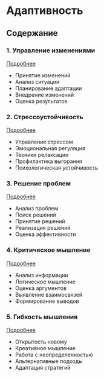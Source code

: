# Адаптивность

## Содержание

### 1. Управление изменениями
[Подробнее](/soft-skills/adaptability/change-management/index.md)
- Принятие изменений
- Анализ ситуации
- Планирование адаптации
- Внедрение изменений
- Оценка результатов

### 2. Стрессоустойчивость
[Подробнее](/soft-skills/adaptability/stress-resistance/index.md)
- Управление стрессом
- Эмоциональная регуляция
- Техники релаксации
- Профилактика выгорания
- Психологическая устойчивость

### 3. Решение проблем
[Подробнее](/soft-skills/adaptability/problem-solving/index.md)
- Анализ проблем
- Поиск решений
- Принятие решений
- Реализация решений
- Оценка эффективности

### 4. Критическое мышление
[Подробнее](/soft-skills/adaptability/critical-thinking/index.md)
- Анализ информации
- Логическое мышление
- Оценка аргументов
- Выявление взаимосвязей
- Формирование выводов

### 5. Гибкость мышления
[Подробнее](/soft-skills/adaptability/mental-flexibility/index.md)
- Открытость новому
- Креативное мышление
- Работа с неопределенностью
- Альтернативные подходы
- Адаптация стратегий
